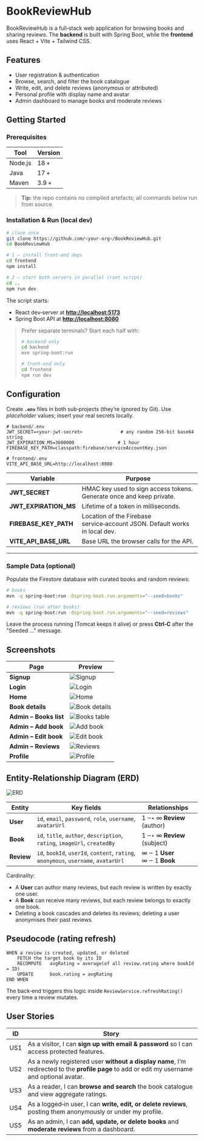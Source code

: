 # BookReviewHub

BookReviewHub is a full‑stack web application for browsing books and sharing reviews.
The **backend** is built with Spring Boot, while the **frontend** uses React + Vite + Tailwind CSS.

## Features

- User registration & authentication
- Browse, search, and filter the book catalogue
- Write, edit, and delete reviews (anonymous or attributed)
- Personal profile with display name and avatar
- Admin dashboard to manage books and moderate reviews

## Getting Started

### Prerequisites

| Tool    | Version |
| ------- | ------- |
| Node.js | 18 +    |
| Java    | 17 +    |
| Maven   | 3.9 +   |

> **Tip:** the repo contains no compiled artefacts; all commands below run from source.

### Installation & Run (local dev)

```bash
# clone once
git clone https://github.com/<your‑org>/BookReviewHub.git
cd BookReviewHub

# 1 – install front‑end deps
cd frontend
npm install

# 2 – start both servers in parallel (root script)
cd ..
npm run dev
```

The script starts:

- React dev‑server at **[http://localhost:5173](http://localhost:5173)**
- Spring Boot API at **[http://localhost:8080](http://localhost:8080)**

> Prefer separate terminals? Start each half with:
>
> ```bash
> # backend only
> cd backend
> mvn spring-boot:run
>
> # front‑end only
> cd frontend
> npm run dev
> ```

## Configuration

Create **`.env`** files in both sub‑projects (they’re ignored by Git).
Use _placeholder_ values; insert your real secrets locally.

```dotenv
# backend/.env
JWT_SECRET=<your‑jwt‑secret>              # any random 256‑bit base64 string
JWT_EXPIRATION_MS=3600000                # 1 hour
FIREBASE_KEY_PATH=classpath:firebase/serviceAccountKey.json

# frontend/.env
VITE_API_BASE_URL=http://localhost:8080
```

| Variable              | Purpose                                                                    |
| --------------------- | -------------------------------------------------------------------------- |
| **JWT_SECRET**        | HMAC key used to sign access tokens. Generate once and keep private.       |
| **JWT_EXPIRATION_MS** | Lifetime of a token in milliseconds.                                       |
| **FIREBASE_KEY_PATH** | Location of the Firebase service‑account JSON. Default works in local dev. |
| **VITE_API_BASE_URL** | Base URL the browser calls for the API.                                    |

---

### Sample Data (optional)

Populate the Firestore database with curated books and random reviews:

```bash
# books
mvn -q spring-boot:run -Dspring-boot.run.arguments="--seed=books"

# reviews (run after books)
mvn -q spring-boot:run -Dspring-boot.run.arguments="--seed=reviews"
```

Leave the process running (Tomcat keeps it alive) or press **Ctrl‑C** after the
"Seeded …" message.


## Screenshots

| Page                   | Preview                                                                |
| ---------------------- | ---------------------------------------------------------------------- |
| **Signup**             | ![Signup](./docs/screens/1.%20Signup%20Page.png)                       |
| **Login**              | ![Login](./docs/screens/2.%20Login%20Page.png)                         |
| **Home**               | ![Home](./docs/screens/3.%20Home%20Page.png)                           |
| **Book&nbsp;details**  | ![Book details](./docs/screens/4.%20Book%20Details%20Page.png)         |
| **Admin – Books list** | ![Books table](./docs/screens/5.%20BooksTable%20Page.png)              |
| **Admin – Add book**   | ![Add book](./docs/screens/6.%20Adding%20New%20Book%20Form.png)        |
| **Admin – Edit book**  | ![Edit book](./docs/screens/7.%20Updating%20Current%20Book%20Form.png) |
| **Admin – Reviews**    | ![Reviews](./docs/screens/8.%20ReviewsTable%20Page.png)                |
| **Profile**            | ![Profile](./docs/screens/9.%20Profile%20Page.png)                     |


## Entity‑Relationship Diagram (ERD)

![ERD](./docs/erd/erd.png)

| Entity     | Key fields                                                                          | Relationships                    |
| ---------- | ----------------------------------------------------------------------------------- | -------------------------------- |
| **User**   | `id`, `email`, `password`, `role`, `username`, `avatarUrl`                          | 1 ‒‣ ∞ **Review** (author)       |
| **Book**   | `id`, `title`, `author`, `description`, `rating`, `imageUrl`, `createdBy`           | 1 ‒‣ ∞ **Review** (subject)      |
| **Review** | `id`, `bookId`, `userId`, `content`, `rating`, `anonymous`, `username`, `avatarUrl` | ∞ ‒ 1 **User**<br>∞ ‒ 1 **Book** |

Cardinality:

- A **User** can author many reviews, but each review is written by exactly one user.
- A **Book** can receive many reviews, but each review belongs to exactly one book.
- Deleting a book cascades and deletes its reviews; deleting a user anonymises their past reviews.

## Pseudocode (rating refresh)

```plaintext
WHEN a review is created, updated, or deleted
    FETCH the target book by its ID
    RECOMPUTE   avgRating = average(of all review.rating where bookId = ID)
    UPDATE      book.rating = avgRating
END WHEN
```

The back‑end triggers this logic inside `ReviewService.refreshRating()` every time a review mutates.

## User Stories

| ID  | Story                                                                                                                                         |
| --- | --------------------------------------------------------------------------------------------------------------------------------------------- |
| US1 | As a visitor, I can **sign up with email & password** so I can access protected features.                                                     |
| US2 | As a newly registered user **without a display name**, I’m redirected to the **profile page** to add or edit my username and optional avatar. |
| US3 | As a reader, I can **browse and search** the book catalogue and view aggregate ratings.                                                       |
| US4 | As a logged‑in user, I can **write, edit, or delete reviews**, posting them anonymously or under my profile.                                  |
| US5 | As an admin, I can **add, update, or delete books** and **moderate reviews** from a dashboard.                                                |
